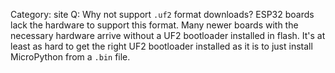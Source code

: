 Category: site
Q: Why not support `.uf2` format downloads?
ESP32 boards lack the hardware to support this format.
Many newer boards with the necessary hardware arrive
without a UF2 bootloader installed in flash.
It's at least as hard to get the right UF2 bootloader installed
as it is to just install MicroPython from a `.bin` file.
